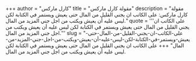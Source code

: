 +++
author = "كارل ماركس"
title = "مقولة كارل ماركس"
description = "مقولة كارل ماركس: على الكاتب ان يجني القليل من المال حتى يعيش ويستمر في الكتابة لكن ليس عليه أن يعيش ويكتب من اجل جني المزيد من المال."
quote = '''على الكاتب ان يجني القليل من المال حتى يعيش ويستمر في الكتابة لكن ليس عليه أن يعيش ويكتب من اجل جني المزيد من المال.''' 
slug = "على-الكاتب-ان-يجني-القليل-من-المال-حتى-يعيش-ويستمر-في-الكتابة-لكن-ليس-عليه-أن-يعيش-ويكتب-من-اجل-جني-المزيد-من-المال"
+++
على الكاتب ان يجني القليل من المال حتى يعيش ويستمر في الكتابة لكن ليس عليه أن يعيش ويكتب من اجل جني المزيد من المال.
